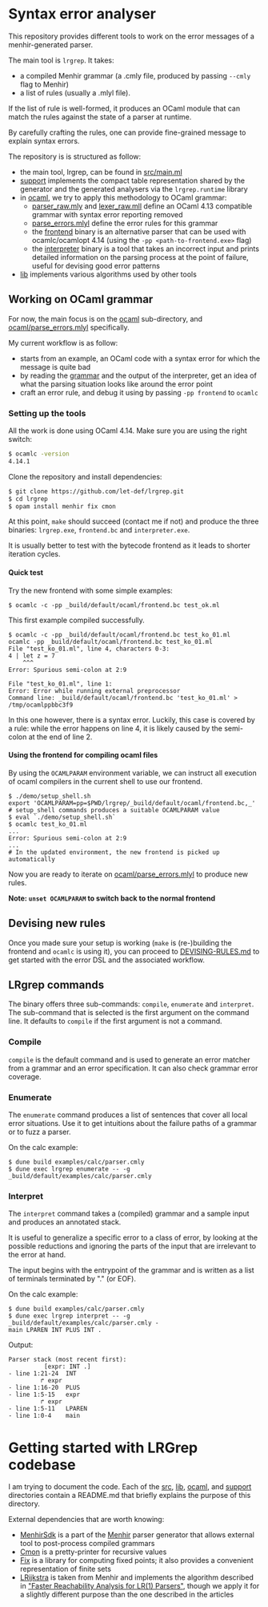 # Syntax error analyser 

This repository provides different tools to work on the error messages of a menhir-generated parser.

The main tool is `lrgrep`. It takes:

- a compiled Menhir grammar (a .cmly file, produced by passing `--cmly` flag to Menhir) 
- a list of rules (usually a .mlyl file).

If the list of rule is well-formed, it produces an OCaml module that can match
the rules against the state of a parser at runtime.

By carefully crafting the rules, one can provide fine-grained message to explain syntax errors.

The repository is is structured as follow:

- the main tool, lrgrep, can be found in [src/main.ml]()
- [support]() implements the compact table representation shared by the
  generator and the generated analysers via the `lrgrep.runtime` library
- in [ocaml](), we try to apply this methodology to OCaml grammar:
  - [parser_raw.mly](ocaml/parser_raw.mly) and [lexer_raw.mll](ocaml/lexer_raw.mll) define an OCaml 4.13 compatible
    grammar with syntax error reporting removed
  - [parse_errors.mlyl](ocaml/parse_errors.mlyl) define the error rules for this grammar
  - the [frontend](ocaml/frontend.ml) binary is an alternative parser that can be used with
    ocamlc/ocamlopt 4.14 (using the `-pp <path-to-frontend.exe>` flag)
  - the [interpreter](ocaml/interpreter.ml) binary is a tool that takes an incorrect input and
    prints detailed information on the parsing process at the point of failure,
    useful for devising good error patterns
- [lib]() implements various algorithms used by other tools

## Working on OCaml grammar

For now, the main focus is on the [ocaml]() sub-directory, and
[ocaml/parse_errors.mlyl]() specifically.

My current workflow is as follow:

- starts from an example, an OCaml code with a syntax error for which the
  message is quite bad
- by reading the [grammar](ocaml/parser_raw.mly) and the output of the interpreter, get an idea of
  what the parsing situation looks like around the error point
- craft an error rule, and debug it using by passing `-pp frontend` to  `ocamlc` 

### Setting up the tools

All the work is done using OCaml 4.14. Make sure you are using the right switch:

```bash
$ ocamlc -version
4.14.1
```

Clone the repository and install dependencies:

```bash
$ git clone https://github.com/let-def/lrgrep.git
$ cd lrgrep
$ opam install menhir fix cmon
```

At this point, `make` should succeed (contact me if not) and produce the three binaries: `lrgrep.exe`, `frontend.bc` and `interpreter.exe`.

It is usually better to test with the bytecode frontend as it leads to shorter iteration cycles.

#### Quick test

Try the new frontend with some simple examples:

```
$ ocamlc -c -pp _build/default/ocaml/frontend.bc test_ok.ml
```
This first example compiled successfully.

```
$ ocamlc -c -pp _build/default/ocaml/frontend.bc test_ko_01.ml
ocamlc -pp _build/default/ocaml/frontend.bc test_ko_01.ml
File "test_ko_01.ml", line 4, characters 0-3:
4 | let z = 7
    ^^^
Error: Spurious semi-colon at 2:9

File "test_ko_01.ml", line 1:
Error: Error while running external preprocessor
Command line: _build/default/ocaml/frontend.bc 'test_ko_01.ml' > /tmp/ocamlppbbc3f9
```

In this one however, there is a syntax error. Luckily, this case is covered by a rule: while the error happens on line 4, it is likely caused by the semi-colon at the end of line 2.

#### Using the frontend for compiling ocaml files

By using the `OCAMLPARAM` environment variable, we can instruct all execution of ocaml compilers in the current shell to use our frontend.

```shell
$ ./demo/setup_shell.sh
export 'OCAMLPARAM=pp=$PWD/lrgrep/_build/default/ocaml/frontend.bc,_'
# setup_shell commands produces a suitable OCAMLPARAM value
$ eval `./demo/setup_shell.sh`
$ ocamlc test_ko_01.ml
...
Error: Spurious semi-colon at 2:9
...
# In the updated environment, the new frontend is picked up automatically
```

Now you are ready to iterate on [ocaml/parse_errors.mlyl]() to produce new rules.

**Note: `unset OCAMLPARAM` to switch back to the normal frontend**

## Devising new rules

Once you made sure your setup is working (`make` is (re-)building the frontend and `ocamlc` is using it), you can proceed to [DEVISING-RULES.md](DEVISING-RULES.md) to get started with the error DSL and the associated workflow.

## LRgrep commands

The binary offers three sub-commands: `compile`, `enumerate` and `interpret`. The sub-command that is selected is the first argument on the command line. It defaults to `compile` if the first argument is not a command.

### Compile 

`compile` is the default command and is used to generate an error matcher from a grammar and an error specification. It can also check grammar error coverage.

### Enumerate

The `enumerate` command produces a list of sentences that cover all local error situations. Use it to get intuitions about the failure paths of a grammar or to fuzz a parser.

On the calc example:

```shell
$ dune build examples/calc/parser.cmly
$ dune exec lrgrep enumerate -- -g _build/default/examples/calc/parser.cmly
```

### Interpret

The `interpret` command takes a (compiled) grammar and a sample input and produces an annotated stack.

It is useful to generalize a specific error to a class of error, by looking at the possible reductions and ignoring the parts of the input that are irrelevant to the error at hand.

The input begins with the entrypoint of the grammar and is written as a list of terminals terminated by "." (or EOF).

On the calc example:

```shell
$ dune build examples/calc/parser.cmly
$ dune exec lrgrep interpret -- -g _build/default/examples/calc/parser.cmly -
main LPAREN INT PLUS INT .
```

Output:

```shell
Parser stack (most recent first):
		  [expr: INT .]
- line 1:21-24	INT
		 ↱ expr
- line 1:16-20	PLUS
- line 1:5-15	expr
		 ↱ expr
- line 1:5-11	LPAREN
- line 1:0-4	main
```

# Getting started with LRGrep codebase

I am trying to document the code. Each of the [src](src), [lib](lib), [ocaml](ocaml), and [support](support) directories contain a README.md that briefly explains the purpose of this directory.

External dependencies that are worth knowing:

- [MenhirSdk](https://opam.ocaml.org/packages/menhirSdk/) is a part of the [Menhir](http://gitlab.inria.fr/fpottier/menhir) parser generator that allows external tool to post-process compiled grammars
- [Cmon](https://opam.ocaml.org/packages/cmon/) is a pretty-printer for recursive values
- [Fix](https://gitlab.inria.fr/fpottier/fix) is a library for computing fixed points; it also provides a convenient representation of finite sets
- [LRijkstra](https://gitlab.inria.fr/fpottier/menhir/-/blob/master/src/LRijkstraFast.mli) is taken from Menhir and implements the algorithm described in ["Faster Reachability Analysis for LR(1) Parsers"](https://dl.acm.org/doi/10.1145/3486608.3486903), though we apply it for a slightly different purpose than the one described in the articles

